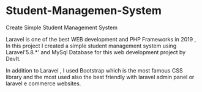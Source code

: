 # Student-Managemen-System
Create Simple Student Management System

Laravel is one of the best WEB development and  PHP Frameworks in 2019 , In this project I created a simple student management system using Laravel'5.8.*' and MySql Database for this web development project by DevIt.

In addition to Laravel , I used Bootstrap which is the most famous CSS library and the most used also the best friendly with laravel admin panel or laravel e commerce websites. 
